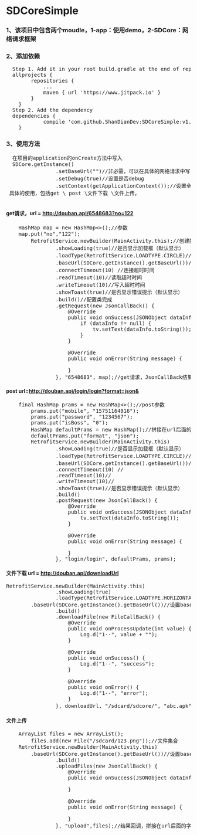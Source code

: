 # SDCoreSimple
### 1、该项目中包含两个moudle，1-app：使用demo，2-SDCore：网络请求框架
### 2、添加依赖
<pre>
  Step 1. Add it in your root build.gradle at the end of repositories:
  allprojects {
		repositories {
			...
			maven { url 'https://www.jitpack.io' }
		}
	}
  Step 2. Add the dependency
  dependencies {
	        compile 'com.github.ShanDianDev:SDCoreSimple:v1.0'
	}
</pre>
### 3、使用方法
<pre>
  在项目的application的onCreate方法中写入
  SDCore.getInstance()
                .setBaseUrl("")//非必需，可以在具体的网络请求中写
                .setDebug(true)//设置是否debug
                .setContext(getApplicationContext());//设置全局上下文
 具体的使用，包括get \ post \文件下载 \文件上传，
 </pre>
 
 #### get请求，url = http://douban.api/6548683?no=122
 <pre>
 	HashMap<String, String> map = new HashMap<>();//参数
	map.put("no","122");
        RetrofitService.newBuilder(MainActivity.this);//创建配置类，MainActivity.this为当前activity的上下文
                .showLoading(true)//是否显示加载框（默认显示）
                .loadType(RetrofitService.LOADTYPE.CIRCLE)//加载框类型（圆形和水平进度条）
                .baseUrl(SDCore.getInstance().getBaseUrl())//设置baseUrl（默认为SDCore中设置的url）
                .connectTimeout(10) //连接超时时间
                .readTimeout(10)//读取超时时间
                .writeTimeout(10)//写入超时时间
                .showToast(true)//是否显示错误提示（默认显示）
                .build()//配置类完成
                .getRequest(new JsonCallBack() {
                    @Override
                    public void onSuccess(JSONObject dataInfo) {
                        if (dataInfo != null) {
                            tv.setText(dataInfo.toString());
                        }
                    }

                    @Override
                    public void onError(String message) {

                    }
                }, "6548683", map);//get请求，JsonCallBack结果回调，"6548683"为拼接在url后面的，map为参数
</pre>
#### post url=http://douban.api/login/login?format=json&
<pre>
	final HashMap<String, String> prams = new HashMap<>();//post参数
        prams.put("mobile", "15751164916");
        prams.put("password", "1234567");
        prams.put("isBoss", "0");
        HashMap<String, String> defaultPrams = new HashMap<String, String>();//拼接在url后面的参数
        defaultPrams.put("format", "json");
        RetrofitService.newBuilder(MainActivity.this)
                .showLoading(true)//是否显示加载框（默认显示）
                .loadType(RetrofitService.LOADTYPE.CIRCLE)//加载框类型（圆形和水平进度条）
                .baseUrl(SDCore.getInstance().getBaseUrl())//设置baseUrl（默认为SDCore中设置的url）
                .connectTimeout(10) //
                .readTimeout(10)//
                .writeTimeout(10)//
                .showToast(true)//是否显示错误提示（默认显示）
                .build()
                .postRequest(new JsonCallBack() {
                    @Override
                    public void onSuccess(JSONObject dataInfo) {
                        tv.setText(dataInfo.toString());
                    }

                    @Override
                    public void onError(String message) {

                    }
                }, "login/login", defaultPrams, prams);
</pre>
#### 文件下载 url = http://douban.api/downloadUrl
<pre>
RetrofitService.newBuilder(MainActivity.this)
                .showLoading(true)
                .loadType(RetrofitService.LOADTYPE.HORIZONTAL)
		.baseUrl(SDCore.getInstance().getBaseUrl())//设置baseUrl（默认为SDCore中设置的url）
                .build()
                .downloadFile(new FileCallBack() {
                    @Override
                    public void onProcessUpdate(int value) {
                        Log.d("1--", value + "");
                    }

                    @Override
                    public void onSuccess() {
                        Log.d("1--", "success");
                    }

                    @Override
                    public void onError() {
                        Log.d("1--", "error");
                    }
                }, downloadUrl, "/sdcard/sdcore/", "abc.apk");//结果回调，拼接在URL后面的字符串，存储路径，存储的文件名
</pre>

#### 文件上传
<pre>
	ArrayList<File> files = new ArrayList<File>();
        files.add(new File("/sdcard/123.png"));//文件集合
	RetrofitService.newBuilder(MainActivity.this)
		.baseUrl(SDCore.getInstance().getBaseUrl())//设置baseUrl（默认为SDCore中设置的url）
                .build()
                .uploadFiles(new JsonCallBack() {
                    @Override
                    public void onSuccess(JSONObject dataInfo) {

                    }

                    @Override
                    public void onError(String message) {

                    }
                }, "upload",files);//结果回调，拼接在url后面的字符串，文件集合
</pre>
</pre>
</pre>
